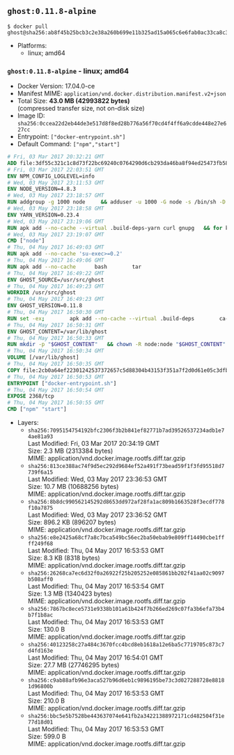 ## `ghost:0.11.8-alpine`

```console
$ docker pull ghost@sha256:ab8f45b25bcb3c2e38a260b699e11b325ad15a065c6e6fab0ac33ca8c3fe15a7
```

-	Platforms:
	-	linux; amd64

### `ghost:0.11.8-alpine` - linux; amd64

-	Docker Version: 17.04.0-ce
-	Manifest MIME: `application/vnd.docker.distribution.manifest.v2+json`
-	Total Size: **43.0 MB (42993822 bytes)**  
	(compressed transfer size, not on-disk size)
-	Image ID: `sha256:0ccea22d2eb44de3e517d8f8ed28b776a56f70cd4f4ff6a9cdde448e27e627cc`
-	Entrypoint: `["docker-entrypoint.sh"]`
-	Default Command: `["npm","start"]`

```dockerfile
# Fri, 03 Mar 2017 20:32:21 GMT
ADD file:3df55c321c1c8d73f22bc69240c0764290d6cb293da46ba8f94ed25473fb5853 in / 
# Fri, 03 Mar 2017 22:03:51 GMT
ENV NPM_CONFIG_LOGLEVEL=info
# Wed, 03 May 2017 23:11:53 GMT
ENV NODE_VERSION=4.8.3
# Wed, 03 May 2017 23:18:57 GMT
RUN addgroup -g 1000 node     && adduser -u 1000 -G node -s /bin/sh -D node     && apk add --no-cache         libstdc++     && apk add --no-cache --virtual .build-deps         binutils-gold         curl         g++         gcc         gnupg         libgcc         linux-headers         make         python   && for key in     9554F04D7259F04124DE6B476D5A82AC7E37093B     94AE36675C464D64BAFA68DD7434390BDBE9B9C5     FD3A5288F042B6850C66B31F09FE44734EB7990E     71DCFD284A79C3B38668286BC97EC7A07EDE3FC1     DD8F2338BAE7501E3DD5AC78C273792F7D83545D     B9AE9905FFD7803F25714661B63B535A4C206CA9     C4F0DFFF4E8C1A8236409D08E73BC641CC11F4C8     56730D5401028683275BD23C23EFEFE93C4CFFFE   ; do     gpg --keyserver ha.pool.sks-keyservers.net --recv-keys "$key" ||     gpg --keyserver pgp.mit.edu --recv-keys "$key" ||     gpg --keyserver keyserver.pgp.com --recv-keys "$key" ;   done     && curl -SLO "https://nodejs.org/dist/v$NODE_VERSION/node-v$NODE_VERSION.tar.xz"     && curl -SLO "https://nodejs.org/dist/v$NODE_VERSION/SHASUMS256.txt.asc"     && gpg --batch --decrypt --output SHASUMS256.txt SHASUMS256.txt.asc     && grep " node-v$NODE_VERSION.tar.xz\$" SHASUMS256.txt | sha256sum -c -     && tar -xf "node-v$NODE_VERSION.tar.xz"     && cd "node-v$NODE_VERSION"     && ./configure     && make -j$(getconf _NPROCESSORS_ONLN)     && make install     && apk del .build-deps     && cd ..     && rm -Rf "node-v$NODE_VERSION"     && rm "node-v$NODE_VERSION.tar.xz" SHASUMS256.txt.asc SHASUMS256.txt
# Wed, 03 May 2017 23:18:58 GMT
ENV YARN_VERSION=0.23.4
# Wed, 03 May 2017 23:19:06 GMT
RUN apk add --no-cache --virtual .build-deps-yarn curl gnupg   && for key in     6A010C5166006599AA17F08146C2130DFD2497F5   ; do     gpg --keyserver ha.pool.sks-keyservers.net --recv-keys "$key" ||     gpg --keyserver pgp.mit.edu --recv-keys "$key" ||     gpg --keyserver keyserver.pgp.com --recv-keys "$key" ;   done   && curl -fSL -o yarn.js "https://yarnpkg.com/downloads/$YARN_VERSION/yarn-legacy-$YARN_VERSION.js"   && curl -fSL -o yarn.js.asc "https://yarnpkg.com/downloads/$YARN_VERSION/yarn-legacy-$YARN_VERSION.js.asc"   && gpg --batch --verify yarn.js.asc yarn.js   && rm yarn.js.asc   && mv yarn.js /usr/local/bin/yarn   && chmod +x /usr/local/bin/yarn   && apk del .build-deps-yarn
# Wed, 03 May 2017 23:19:07 GMT
CMD ["node"]
# Thu, 04 May 2017 16:49:03 GMT
RUN apk add --no-cache 'su-exec>=0.2'
# Thu, 04 May 2017 16:49:06 GMT
RUN apk add --no-cache 		bash 		tar
# Thu, 04 May 2017 16:49:22 GMT
ENV GHOST_SOURCE=/usr/src/ghost
# Thu, 04 May 2017 16:49:23 GMT
WORKDIR /usr/src/ghost
# Thu, 04 May 2017 16:49:23 GMT
ENV GHOST_VERSION=0.11.8
# Thu, 04 May 2017 16:50:30 GMT
RUN set -ex; 		apk add --no-cache --virtual .build-deps 		ca-certificates 		gcc 		make 		openssl 		python 		unzip 	; 		wget -O ghost.zip "https://github.com/TryGhost/Ghost/releases/download/${GHOST_VERSION}/Ghost-${GHOST_VERSION}.zip"; 	unzip ghost.zip; 		npm install --production; 		apk del .build-deps; 		rm ghost.zip; 	npm cache clean; 	rm -rf /tmp/npm*
# Thu, 04 May 2017 16:50:31 GMT
ENV GHOST_CONTENT=/var/lib/ghost
# Thu, 04 May 2017 16:50:33 GMT
RUN mkdir -p "$GHOST_CONTENT" 	&& chown -R node:node "$GHOST_CONTENT" 	&& ln -s "$GHOST_CONTENT/config.js" "$GHOST_SOURCE/config.js"
# Thu, 04 May 2017 16:50:34 GMT
VOLUME [/var/lib/ghost]
# Thu, 04 May 2017 16:50:35 GMT
COPY file:2cb0a64ef22301242537372657c5d88304b43153f351a7f2d0d61e05c3dfb29a in /usr/local/bin/ 
# Thu, 04 May 2017 16:50:53 GMT
ENTRYPOINT ["docker-entrypoint.sh"]
# Thu, 04 May 2017 16:50:54 GMT
EXPOSE 2368/tcp
# Thu, 04 May 2017 16:50:55 GMT
CMD ["npm" "start"]
```

-	Layers:
	-	`sha256:7095154754192bfc2306f3b2b841ef82771b7ad39526537234adb1e74ae81a93`  
		Last Modified: Fri, 03 Mar 2017 20:34:19 GMT  
		Size: 2.3 MB (2313384 bytes)  
		MIME: application/vnd.docker.image.rootfs.diff.tar.gzip
	-	`sha256:813ce388ac74f9d5ec292d9684ef52a491f73bead59f1f3fd95518d7739f6a15`  
		Last Modified: Wed, 03 May 2017 23:36:53 GMT  
		Size: 10.7 MB (10688256 bytes)  
		MIME: application/vnd.docker.image.rootfs.diff.tar.gzip
	-	`sha256:8b8dc990562145292d8653dd972af28fa1ac809b1663528f3ecdf778f10a7875`  
		Last Modified: Wed, 03 May 2017 23:36:52 GMT  
		Size: 896.2 KB (896207 bytes)  
		MIME: application/vnd.docker.image.rootfs.diff.tar.gzip
	-	`sha256:e8e2425a68cf7a8c7bca549bc56ec2ba50ebab9e809ff14490cbe1ffff249f68`  
		Last Modified: Thu, 04 May 2017 16:53:53 GMT  
		Size: 8.3 KB (8318 bytes)  
		MIME: application/vnd.docker.image.rootfs.diff.tar.gzip
	-	`sha256:26268ca7ec6d32f0a26922f25b205252e085861bb202f41aa02c9097b508aff0`  
		Last Modified: Thu, 04 May 2017 16:53:54 GMT  
		Size: 1.3 MB (1340423 bytes)  
		MIME: application/vnd.docker.image.rootfs.diff.tar.gzip
	-	`sha256:7867bc8ece5731e9338b101a61b424f7b266ed269c07fa3b6efa73b4b7f1b8ac`  
		Last Modified: Thu, 04 May 2017 16:53:53 GMT  
		Size: 130.0 B  
		MIME: application/vnd.docker.image.rootfs.diff.tar.gzip
	-	`sha256:40123258c27a484c3670fcc4bcd8eb1618a12e6ba5c7719705c873c7d4fd163e`  
		Last Modified: Thu, 04 May 2017 16:54:01 GMT  
		Size: 27.7 MB (27746295 bytes)  
		MIME: application/vnd.docker.image.rootfs.diff.tar.gzip
	-	`sha256:c9ab88afb96e3aca527b96d6eb1c9896195be73c3d027288728e88181d96800b`  
		Last Modified: Thu, 04 May 2017 16:53:53 GMT  
		Size: 210.0 B  
		MIME: application/vnd.docker.image.rootfs.diff.tar.gzip
	-	`sha256:bbc5e5b7528be443637074e641fb2a34221388972171cd482504f31e77d18d01`  
		Last Modified: Thu, 04 May 2017 16:53:53 GMT  
		Size: 599.0 B  
		MIME: application/vnd.docker.image.rootfs.diff.tar.gzip

